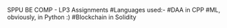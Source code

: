 SPPU BE COMP - LP3 Assignments 
#Languages used:-
#DAA in CPP 
#ML, obviously, in Python :) 
#Blockchain in Solidity 
